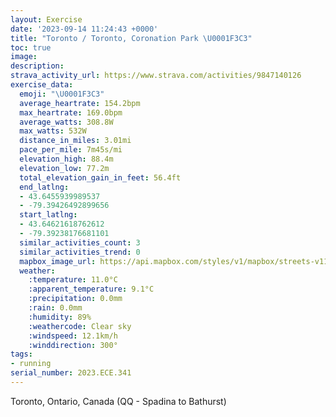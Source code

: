 ```yaml
---
layout: Exercise
date: '2023-09-14 11:24:43 +0000'
title: "Toronto / Toronto, Coronation Park \U0001F3C3"
toc: true
image:
description:
strava_activity_url: https://www.strava.com/activities/9847140126
exercise_data:
  emoji: "\U0001F3C3"
  average_heartrate: 154.2bpm
  max_heartrate: 169.0bpm
  average_watts: 308.8W
  max_watts: 532W
  distance_in_miles: 3.01mi
  pace_per_mile: 7m45s/mi
  elevation_high: 88.4m
  elevation_low: 77.2m
  total_elevation_gain_in_feet: 56.4ft
  end_latlng:
  - 43.6455939989537
  - -79.39426492899656
  start_latlng:
  - 43.64621618762612
  - -79.39238176681101
  similar_activities_count: 3
  similar_activities_trend: 0
  mapbox_image_url: https://api.mapbox.com/styles/v1/mapbox/streets-v11/static/path-5+787af2-1.0(kfkiG%60uqcNr%40UlAg%40n%40%5BhA_%40%60AQb%40WzDiAh%40KbA%5BDGRM%60AYjBq%40bBc%40FBP%5CXULIf%40Sb%40IlB_AVIJ%40BBDPDh%40Rz%40TzAd%40nJN%7CA%5EzBb%40tBjAhEHTxBbDRf%40h%40l%40Xd%40h%40lAdC%60GFJ%5CVFJR%60AZj%40%40NCPg%40%7C%40%7B%40x%40a%40f%40%5D%5CQVWf%40G%5EFp%40BNX%60AJRHFlA%5C%60Ab%40d%40Aj%40Ld%40Tb%40XRRLRFVFn%40Eq%40IWMSWUkAk%40_%40Ii%40CSE%7DBaAQKIKKWQoA%3Fc%40FYJUX%5D%5Es%40h%40o%40f%40a%40PU%60%40w%40%40WCMg%40w%40GU%3FKIOCQGCGIE_%40Ok%40_C%7DE%7D%40uB%5BuAIKUS%5Bq%40q%40%7D%40Wi%40M_%40K%7D%40EwB%3Fu%40McBW%7DGOiBAqAQsCE_%40GQI%3Fa%40Nw%40L%5DEWNMk%40MMK%3Fu%40XI%3FMCKHKRi%40RsAX%5BLQSIAmAf%40eBh%40cAVqAn%40qCj%40yCbA%5DDg%40T_Cv%40),pin-s-s+e5b22e(-79.39425,43.64406),pin-s-f+89ae00(-79.39400000000002,43.643539999999994)/auto/800x800?access_token=pk.eyJ1Ijoiam9zaGJlY2ttYW4iLCJhIjoiY205eWR2aDd1MWZ6djJrbXc4a3M0bWZleiJ9.XiG9OWkNcZk2QzjJbxLB4A
  weather:
    :temperature: 11.0°C
    :apparent_temperature: 9.1°C
    :precipitation: 0.0mm
    :rain: 0.0mm
    :humidity: 89%
    :weathercode: Clear sky
    :windspeed: 12.1km/h
    :winddirection: 300°
tags:
- running
serial_number: 2023.ECE.341
---
```

Toronto, Ontario, Canada (QQ - Spadina to Bathurst)
